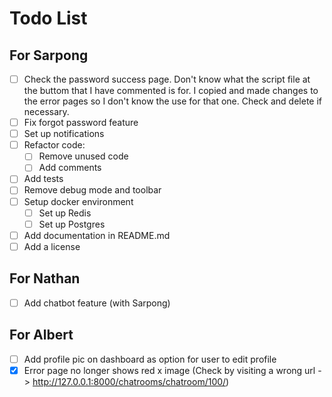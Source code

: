 # Todo List

## For Sarpong

- [ ] Check the password success page. Don't know what the script file at the buttom that I have commented is for.
      I copied and made changes to the error pages so I don't know the use for that one. Check and delete if necessary.
- [ ] Fix forgot password feature
- [ ] Set up notifications
- [ ] Refactor code:
  - [ ] Remove unused code
  - [ ] Add comments
- [ ] Add tests
- [ ] Remove debug mode and toolbar
- [ ] Setup docker environment
  - [ ] Set up Redis
  - [ ] Set up Postgres
- [ ] Add documentation in README.md
- [ ] Add a license

## For Nathan

- [ ] Add chatbot feature (with Sarpong)

## For Albert

- [ ] Add profile pic on dashboard as option for user to edit profile
- [x] Error page no longer shows red x image (Check by visiting a wrong url -> http://127.0.0.1:8000/chatrooms/chatroom/100/)

<!-- Put an x in the square brackets when done -->
